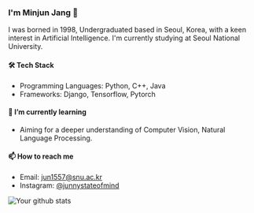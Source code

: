 ### I'm Minjun Jang 👋

I was borned in 1998, Undergraduated based in Seoul, Korea, with a keen interest in Artificial Intelligence. I'm currently studying at Seoul National University.

#### 🛠 Tech Stack
- Programming Languages: Python, C++, Java
- Frameworks: Django, Tensorflow, Pytorch


#### 🌱 I’m currently learning
- Aiming for a deeper understanding of Computer Vision, Natural Language Processing.

#### 📫 How to reach me
- Email: jun1557@snu.ac.kr
- Instagram: [@junnystateofmind](https://instagram.com/junnstateofmind)

![Your github stats](https://github-readme-stats.vercel.app/api?username=junnystateofmind&show_icons=true)
